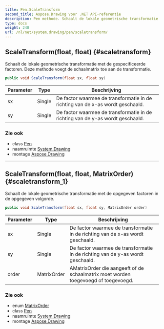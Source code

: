 ```yaml
---
title: Pen.ScaleTransform
second_title: Aspose.Drawing voor .NET API-referentie
description: Pen methode. Schaalt de lokale geometrische transformatie met de gespecificeerde factoren. Deze methode voegt de schaalmatrix toe aan de transformatie.
type: docs
weight: 240
url: /nl/net/system.drawing/pen/scaletransform/
---
```

## ScaleTransform(float, float) {#scaletransform}

Schaalt de lokale geometrische transformatie met de gespecificeerde factoren. Deze methode voegt de schaalmatrix toe aan de transformatie.

```csharp
public void ScaleTransform(float sx, float sy)
```

| Parameter | Type | Beschrijving |
| --- | --- | --- |
| sx | Single | De factor waarmee de transformatie in de richting van de x-as wordt geschaald. |
| sy | Single | De factor waarmee de transformatie in de richting van de y-as wordt geschaald. |

### Zie ook

* class [Pen](../)
* naamruimte [System.Drawing](../../pen/)
* montage [Aspose.Drawing](../../../)

---

## ScaleTransform(float, float, MatrixOrder) {#scaletransform_1}

Schaalt de lokale geometrische transformatie met de opgegeven factoren in de opgegeven volgorde.

```csharp
public void ScaleTransform(float sx, float sy, MatrixOrder order)
```

| Parameter | Type | Beschrijving |
| --- | --- | --- |
| sx | Single | De factor waarmee de transformatie in de richting van de x-as wordt geschaald. |
| sy | Single | De factor waarmee de transformatie in de richting van de y-as wordt geschaald. |
| order | MatrixOrder | AMatrixOrder die aangeeft of de schaalmatrix moet worden toegevoegd of toegevoegd. |

### Zie ook

* enum [MatrixOrder](../../../system.drawing.drawing2d/matrixorder/)
* class [Pen](../)
* naamruimte [System.Drawing](../../pen/)
* montage [Aspose.Drawing](../../../)


